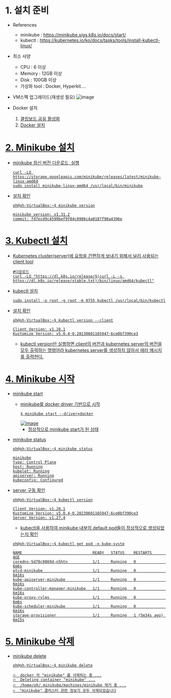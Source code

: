 # 1. 설치 준비
- References
  - minikube : https://minikube.sigs.k8s.io/docs/start/
  - kubectl : https://kubernetes.io/ko/docs/tasks/tools/install-kubectl-linux/
- 최소 사양
  - CPU : 6 이상
  - Memory : 12GB 이상
  - Disk : 100GB 이상
  - 가상화 tool : Docker, Hyperkit....
- VM스펙 업그레이드(재생성 필요)
  ![image](https://github.com/18-12847/KT_AIVLE_SCHOOL_Study_Backup/assets/118495919/6768f649-7077-4ffc-8ce7-e8730f616178)
  
- Docker 설치
  1. <a href = "https://github.com/18-12847/KT_AIVLE_SCHOOL_Study_Backup/blob/main/Ubuntu/Docker/1.%20%ED%81%B4%EB%A6%BD%EB%B3%B4%EB%93%9C%20%EA%B3%B5%EC%9C%A0%20%ED%99%9C%EC%84%B1%ED%99%94(%EA%B2%8C%EC%8A%A4%ED%8A%B8%20%ED%99%95%EC%9E%A5).md" /> 클립보드 공유 활성화
  2. <a href = "https://github.com/18-12847/KT_AIVLE_SCHOOL_Study_Backup/blob/main/Ubuntu/Docker/2.%20ubuntu%EC%97%90%20docker%20%EC%84%A4%EC%B9%98%20%EB%B0%8F%20%EA%B8%B0%EB%B3%B8%20%EB%AA%85%EB%A0%B9%EC%96%B4.md" /> Docker 설치

# 2. Minikube 설치
- minikube 최신 버전 다운로드, 실행
  ```
  curl -LO https://storage.googleapis.com/minikube/releases/latest/minikube-linux-amd64
  sudo install minikube-linux-amd64 /usr/local/bin/minikube
  ```
- 설치 확인
  ```
  oh@oh-VirtualBox:~$ minikube version
  
  minikube version: v1.31.2
  commit: fd7ecd9c4599bef9f04c0986c4a0187f98a4396e
  ```

# 3. Kubectl 설치
- Kubernetes cluster(server)에 요청을 간편하게 보내기 위해서 널리 사용되는 client tool
  ```
  #다운로드
  curl -LO "https://dl.k8s.io/release/$(curl -L -s https://dl.k8s.io/release/stable.txt)/bin/linux/amd64/kubectl"
  ```
- kubectl 설치
  ```
  sudo install -o root -g root -m 0755 kubectl /usr/local/bin/kubectl
  ```
- 설치 확인
  ```
  oh@oh-VirtualBox:~$ kubectl version --client
  
  Client Version: v1.28.1
  Kustomize Version: v5.0.4-0.20230601165947-6ce0bf390ce3
  ```
  - kubectl version만 실행하면 client의 버전과 kubernetes server의 버전을 모두 출력하는 명령어라 kubernetes server를 생성하지 않아서 에러 메시지를 출력한다.

# 4. Minikube 시작
- minikube start
  - minikube를 docker driver 기반으로 시작
    ```
    $ minikube start --driver=docker
    ```
    ![image](https://github.com/18-12847/KT_AIVLE_SCHOOL_Study_Backup/assets/118495919/de6db9e1-9706-46fa-98ce-76dd49cccd73)
    - 정상적으로 minikube start가 된 상태
- minikube status
  ```
  oh@oh-VirtualBox:~$ minikube status
  
  minikube
  type: Control Plane
  host: Running
  kubelet: Running
  apiserver: Running
  kubeconfig: Configured
  ```
- server 구동 확인
  ```
  oh@oh-VirtualBox:~$ kubectl version
  
  Client Version: v1.28.1
  Kustomize Version: v5.0.4-0.20230601165947-6ce0bf390ce3
  Server Version: v1.27.4
  ```

  - kubectl을 사용하여 minikube 내부의 default pod들이 정상적으로 생성되었는지 확인
  ```
  oh@oh-VirtualBox:~$ kubectl get pod -n kube-syste
  
  NAME                               READY   STATUS    RESTARTS        AGE
  coredns-5d78c9869d-n5htn           1/1     Running   0               6m6s
  etcd-minikube                      1/1     Running   0               6m16s
  kube-apiserver-minikube            1/1     Running   0               6m16s
  kube-controller-manager-minikube   1/1     Running   0               6m16s
  kube-proxy-rvlms                   1/1     Running   0               6m6s
  kube-scheduler-minikube            1/1     Running   0               6m16s
  storage-provisioner                1/1     Running   1 (5m34s ago)   6m15s
  ```

# 5. Minikube 삭제
- minikube delete
  ```
  oh@oh-VirtualBox:~$ minikube delete
  
  🔥  docker 의 "minikube" 를 삭제하는 중 ...
  🔥  Deleting container "minikube" ...
  🔥  /home/oh/.minikube/machines/minikube 제거 중 ...
  💀  "minikube" 클러스터 관련 정보가 모두 삭제되었습니다
  ```
